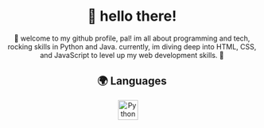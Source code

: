 <h1 align="center">👋 hello there!</h1>

<p align="center">🚀 welcome to my github profile, pal! im all about programming and tech, rocking skills in Python and Java. currently, im diving deep into HTML, CSS, and JavaScript to level up my web development skills. 👀</p>

<h2 align="center">🌍 Languages</h2>

<div align="center">
  <img src="https://skillicons.dev/icons?i=py" height="40" alt="Python logo"  />
  <img width="12" />
</div>

